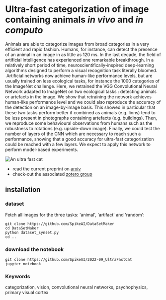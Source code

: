 # Ultra-fast categorization of image containing animals *in vivo* and *in computo*

Animals are able to categorize images from broad categories in a very efficient and rapid fashion. Humans, for instance, can detect the presence of an animal in an image in as little as 120 ms. In the last decade, the field of artificial intelligence has experienced one remarkable breakthrough. In a relatively short period of time, neuroscientifically-inspired deep-learning algorithms designed to perform a visual recognition task literally bloomed.  Artificial networks now achieve human-like performance levels, but are usually trained on less ecological tasks, for instance the 1000 categories of the ImageNet challenge. Here, we retrained the VGG Convolutional Neural Network adapted to ImageNet on two ecological tasks : detecting animals or artefacts in the image. We show that retraining the network achieves human-like performance level and we could also reproduce the accuracy of the detection on an image-by-image basis. This showed in particular that these two tasks perform better if combined as animals (e.g. lions) tend to be less present in photographs containing artefacts (e.g. buildings). Then, we reproduce some behavioural observations from humans such as the robustness to rotations (e.g. upside-down image). Finally, we could test the number of layers of the CNN which are necessary to reach such a performance, showing that a good accuracy for ultra-fast categorization could be reached with a few layers. We expect to apply this network to perform model-based experiments.

![An ultra fast cat](https://www.funny-games.biz/images/pictures/1922-ultra-fast-cat.jpg)


* read the current preprint on [arxiv](https://arxiv.org/abs/2205.03635)
* check-out the associated [zotero group](https://www.zotero.org/groups/4560566/ultrafastcat)

## installation

### dataset

Fetch all images for the three tasks: 'animal', 'artifact' and 'random':

```commandline
git clone https://github.com/SpikeAI/DataSetMaker
cd DataSetMaker
python dataset_synset.py
cd ..
```

### download the notebook

```commandline
git clone https://github.com/SpikeAI/2022-09_UltraFastCat
jupyter notebook
```

### Keywords

categorization, vision, convolutional neural networks, psychophysics, primary visual cortex